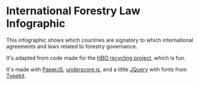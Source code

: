 International Forestry Law Infographic
==================================================

This infographic shows which countries are signatory to which international agreements and laws related to forestry governance. 

It's adapted from code made for the [HBO recycling project](https://github.com/zgrossbart/hborecycling), which is fun. 

It's made with [PaperJS](http://www.paperjs.org), [underscore.js](http://documentcloud.github.com/underscore), and a little [JQuery](http://www.jquery.com) with fonts from [Typekit](http://typekit.com).
